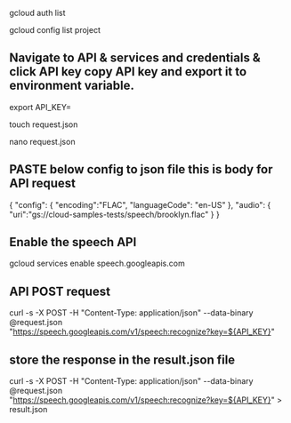 gcloud auth list

gcloud config list project

## Navigate to API & services and credentials & click API key copy API key and export it to environment variable.

export API_KEY= <your-api-key>

touch request.json

nano request.json

## PASTE below config to json file this is body for API request

{
  "config": {
      "encoding":"FLAC",
      "languageCode": "en-US"
  },
  "audio": {
      "uri":"gs://cloud-samples-tests/speech/brooklyn.flac"
  }
}
  
## Enable the speech API  
gcloud services enable speech.googleapis.com
  
## API POST request

curl -s -X POST -H "Content-Type: application/json" --data-binary @request.json \
"https://speech.googleapis.com/v1/speech:recognize?key=${API_KEY}"

## store the response in the result.json file
  
curl -s -X POST -H "Content-Type: application/json" --data-binary @request.json \
"https://speech.googleapis.com/v1/speech:recognize?key=${API_KEY}" > result.json
